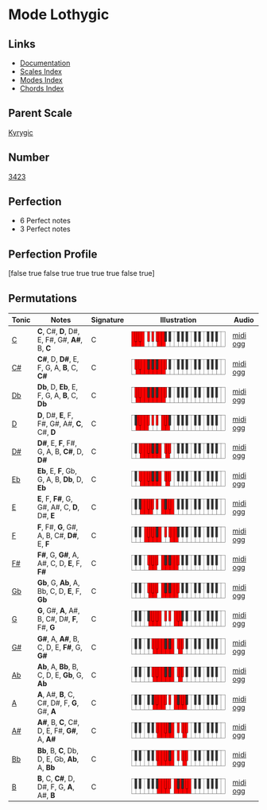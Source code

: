 # Mode Lothygic

## Links

- [Documentation](index.md)
- [Scales Index](Scales.md)
- [Modes Index](Modes.md)
- [Chords Index](Chords.md)

## Parent Scale

[Kyrygic](ScaleKyrygic.md)

## Number

[3423](https://ianring.com/musictheory/scales/3423)

## Perfection

- 6 Perfect notes
- 3 Perfect notes

## Perfection Profile

[false true false true true true true false true]

## Permutations

| Tonic | Notes | Signature | Illustration | Audio |
|-------|-------|-----------|--------------|-------|
| [C](ModeCNaturalLothygic.md) | **C**, C#, **D**, D#, E, F#, G#, **A#**, B, **C** | C | ![CNaturalLothygic](ModeCNaturalLothygic.png) | [midi](ModeCNaturalLothygic.mid) [ogg](ModeCNaturalLothygic.ogg) |
| [C#](ModeCSharpLothygic.md) | **C#**, D, **D#**, E, F, G, A, **B**, C, **C#** | C | ![CSharpLothygic](ModeCSharpLothygic.png) | [midi](ModeCSharpLothygic.mid) [ogg](ModeCSharpLothygic.ogg) |
| [Db](ModeDFlatLothygic.md) | **Db**, D, **Eb**, E, F, G, A, **B**, C, **Db** | C | ![DFlatLothygic](ModeDFlatLothygic.png) | [midi](ModeDFlatLothygic.mid) [ogg](ModeDFlatLothygic.ogg) |
| [D](ModeDNaturalLothygic.md) | **D**, D#, **E**, F, F#, G#, A#, **C**, C#, **D** | C | ![DNaturalLothygic](ModeDNaturalLothygic.png) | [midi](ModeDNaturalLothygic.mid) [ogg](ModeDNaturalLothygic.ogg) |
| [D#](ModeDSharpLothygic.md) | **D#**, E, **F**, F#, G, A, B, **C#**, D, **D#** | C | ![DSharpLothygic](ModeDSharpLothygic.png) | [midi](ModeDSharpLothygic.mid) [ogg](ModeDSharpLothygic.ogg) |
| [Eb](ModeEFlatLothygic.md) | **Eb**, E, **F**, Gb, G, A, B, **Db**, D, **Eb** | C | ![EFlatLothygic](ModeEFlatLothygic.png) | [midi](ModeEFlatLothygic.mid) [ogg](ModeEFlatLothygic.ogg) |
| [E](ModeENaturalLothygic.md) | **E**, F, **F#**, G, G#, A#, C, **D**, D#, **E** | C | ![ENaturalLothygic](ModeENaturalLothygic.png) | [midi](ModeENaturalLothygic.mid) [ogg](ModeENaturalLothygic.ogg) |
| [F](ModeFNaturalLothygic.md) | **F**, F#, **G**, G#, A, B, C#, **D#**, E, **F** | C | ![FNaturalLothygic](ModeFNaturalLothygic.png) | [midi](ModeFNaturalLothygic.mid) [ogg](ModeFNaturalLothygic.ogg) |
| [F#](ModeFSharpLothygic.md) | **F#**, G, **G#**, A, A#, C, D, **E**, F, **F#** | C | ![FSharpLothygic](ModeFSharpLothygic.png) | [midi](ModeFSharpLothygic.mid) [ogg](ModeFSharpLothygic.ogg) |
| [Gb](ModeGFlatLothygic.md) | **Gb**, G, **Ab**, A, Bb, C, D, **E**, F, **Gb** | C | ![GFlatLothygic](ModeGFlatLothygic.png) | [midi](ModeGFlatLothygic.mid) [ogg](ModeGFlatLothygic.ogg) |
| [G](ModeGNaturalLothygic.md) | **G**, G#, **A**, A#, B, C#, D#, **F**, F#, **G** | C | ![GNaturalLothygic](ModeGNaturalLothygic.png) | [midi](ModeGNaturalLothygic.mid) [ogg](ModeGNaturalLothygic.ogg) |
| [G#](ModeGSharpLothygic.md) | **G#**, A, **A#**, B, C, D, E, **F#**, G, **G#** | C | ![GSharpLothygic](ModeGSharpLothygic.png) | [midi](ModeGSharpLothygic.mid) [ogg](ModeGSharpLothygic.ogg) |
| [Ab](ModeAFlatLothygic.md) | **Ab**, A, **Bb**, B, C, D, E, **Gb**, G, **Ab** | C | ![AFlatLothygic](ModeAFlatLothygic.png) | [midi](ModeAFlatLothygic.mid) [ogg](ModeAFlatLothygic.ogg) |
| [A](ModeANaturalLothygic.md) | **A**, A#, **B**, C, C#, D#, F, **G**, G#, **A** | C | ![ANaturalLothygic](ModeANaturalLothygic.png) | [midi](ModeANaturalLothygic.mid) [ogg](ModeANaturalLothygic.ogg) |
| [A#](ModeASharpLothygic.md) | **A#**, B, **C**, C#, D, E, F#, **G#**, A, **A#** | C | ![ASharpLothygic](ModeASharpLothygic.png) | [midi](ModeASharpLothygic.mid) [ogg](ModeASharpLothygic.ogg) |
| [Bb](ModeBFlatLothygic.md) | **Bb**, B, **C**, Db, D, E, Gb, **Ab**, A, **Bb** | C | ![BFlatLothygic](ModeBFlatLothygic.png) | [midi](ModeBFlatLothygic.mid) [ogg](ModeBFlatLothygic.ogg) |
| [B](ModeBNaturalLothygic.md) | **B**, C, **C#**, D, D#, F, G, **A**, A#, **B** | C | ![BNaturalLothygic](ModeBNaturalLothygic.png) | [midi](ModeBNaturalLothygic.mid) [ogg](ModeBNaturalLothygic.ogg) |
